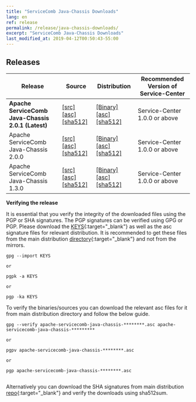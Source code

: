 ```yaml
---
title: "ServiceComb Java-Chassis Downloads"
lang: en
ref: release
permalink: /release/java-chassis-downloads/
excerpt: "ServiceComb Java-Chassis Downloads"
last_modified_at: 2019-04-12T00:50:43-55:00
---
```


## Releases

| Release           |         Source            |           Distribution         |           Recommended Version of Service-Center         |
| ---------------------- | --------------------------------- | --------------------------------- | --------------------------------- |
|**Apache ServiceComb Java-Chassis 2.0.1 (Latest)**|[[src]](https://apache.org/dyn/closer.cgi/servicecomb/servicecomb-java-chassis/2.0.1/apache-servicecomb-java-chassis-distribution-2.0.1-src.zip) [[asc]](https://www.apache.org/dist/servicecomb/servicecomb-java-chassis/2.0.1/apache-servicecomb-java-chassis-distribution-2.0.1-src.zip.asc) [[sha512]](https://www.apache.org/dist/servicecomb/servicecomb-java-chassis/2.0.1/apache-servicecomb-java-chassis-distribution-2.0.1-src.zip.sha512)|[[Binary]](https://apache.org/dyn/closer.cgi/servicecomb/servicecomb-java-chassis/2.0.1/apache-servicecomb-java-chassis-distribution-2.0.1-bin.zip) [[asc]](https://www.apache.org/dist/servicecomb/servicecomb-java-chassis/2.0.1/apache-servicecomb-java-chassis-distribution-2.0.1-bin.zip.asc) [[sha512]](https://www.apache.org/dist/servicecomb/servicecomb-java-chassis/2.0.1/apache-servicecomb-java-chassis-distribution-2.0.1-bin.zip.sha512)|Service-Center 1.0.0 or above|
|Apache ServiceComb Java-Chassis 2.0.0|[[src]](https://apache.org/dyn/closer.cgi/servicecomb/servicecomb-java-chassis/2.0.0/apache-servicecomb-java-chassis-distribution-2.0.0-src.zip) [[asc]](https://www.apache.org/dist/servicecomb/servicecomb-java-chassis/2.0.0/apache-servicecomb-java-chassis-distribution-2.0.0-src.zip.asc) [[sha512]](https://www.apache.org/dist/servicecomb/servicecomb-java-chassis/2.0.0/apache-servicecomb-java-chassis-distribution-2.0.0-src.zip.sha512)|[[Binary]](https://apache.org/dyn/closer.cgi/servicecomb/servicecomb-java-chassis/2.0.0/apache-servicecomb-java-chassis-distribution-2.0.0-bin.zip) [[asc]](https://www.apache.org/dist/servicecomb/servicecomb-java-chassis/2.0.0/apache-servicecomb-java-chassis-distribution-2.0.0-bin.zip.asc) [[sha512]](https://www.apache.org/dist/servicecomb/servicecomb-java-chassis/2.0.0/apache-servicecomb-java-chassis-distribution-2.0.0-bin.zip.sha512)|Service-Center 1.0.0 or above|
|Apache ServiceComb Java-Chassis 1.3.0|[[src]](https://apache.org/dyn/closer.cgi/servicecomb/servicecomb-java-chassis/1.3.0/apache-servicecomb-java-chassis-distribution-1.3.0-src.zip) [[asc]](https://www.apache.org/dist/servicecomb/servicecomb-java-chassis/1.3.0/apache-servicecomb-java-chassis-distribution-1.3.0-src.zip.asc) [[sha512]](https://www.apache.org/dist/servicecomb/servicecomb-java-chassis/1.3.0/apache-servicecomb-java-chassis-distribution-1.3.0-src.zip.sha512)|[[Binary]](https://apache.org/dyn/closer.cgi/servicecomb/servicecomb-java-chassis/1.3.0/apache-servicecomb-java-chassis-distribution-1.3.0-bin.zip) [[asc]](https://www.apache.org/dist/servicecomb/servicecomb-java-chassis/1.3.0/apache-servicecomb-java-chassis-distribution-1.3.0-bin.zip.asc) [[sha512]](https://www.apache.org/dist/servicecomb/servicecomb-java-chassis/1.3.0/apache-servicecomb-java-chassis-distribution-1.3.0-bin.zip.sha512)|Service-Center 1.0.0 or above|

**Verifying the release**

It is essential that you verify the integrity of the downloaded files using the PGP or SHA signatures.
 The PGP signatures can  be verified using GPG or PGP.
 Please download the [KEYS](https://www.apache.org/dist/servicecomb/KEYS){:target="_blank"} as well as the asc signature files for relevant distribution. It is recommended to get these files from the main distribution [directory](https://www.apache.org/dist/servicecomb/servicecomb-java-chassis/){:target="_blank"} and not from the mirrors.
 ```
 gpg --import KEYS

 or

 pgpk -a KEYS

 or

 pgp -ka KEYS

```

To verify the binaries/sources you can download the relevant asc files for it from main distribution directory and follow the below guide.

```
gpg --verify apache-servicecomb-java-chassis-********.asc apache-servicecomb-java-chassis-*********

or

pgpv apache-servicecomb-java-chassis-********.asc

or

pgp apache-servicecomb-java-chassis-********.asc


```

Alternatively you can download the SHA signatures from main distribution [repo](https://www.apache.org/dist/servicecomb/servicecomb-java-chassis/){:target="_blank"} and verify the downloads using sha512sum.
